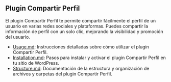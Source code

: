 ## Plugin Compartir Perfil

El plugin Compartir Perfil te permite compartir fácilmente el perfil de un usuario en varias redes sociales y plataformas. Puedes compartir la información de perfil con un solo clic, mejorando la visibilidad y promoción del usuario.

- [Usage.md](Usage.md): Instrucciones detalladas sobre cómo utilizar el plugin Compartir Perfil.
- [Installation.md](Installation.md): Pasos para instalar y activar el plugin Compartir Perfil en tu sitio de WordPress.
- [Structure.md](Structure.md): Documentación de la estructura y organización de archivos y carpetas del plugin Compartir Perfil.
